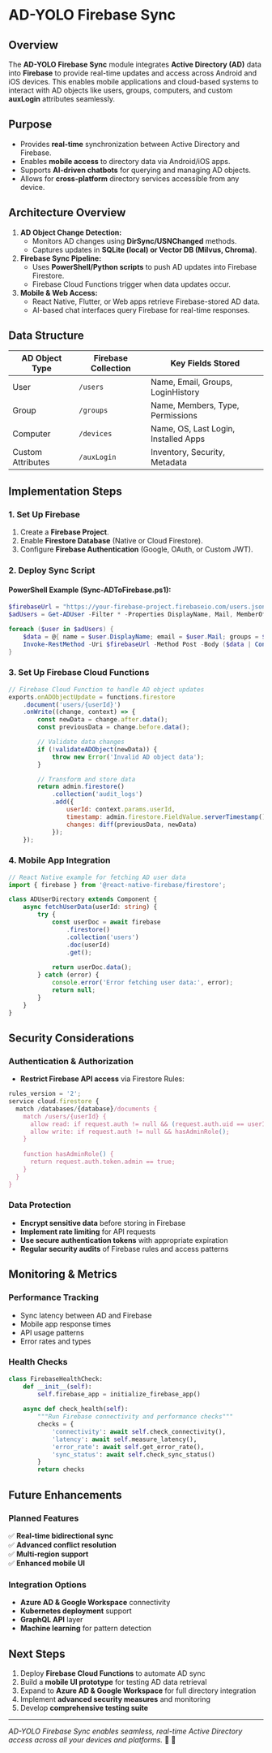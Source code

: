 # AD-YOLO Firebase Sync

## Overview
The **AD-YOLO Firebase Sync** module integrates **Active Directory (AD)** data into **Firebase** to provide real-time updates and access across Android and iOS devices. This enables mobile applications and cloud-based systems to interact with AD objects like users, groups, computers, and custom **auxLogin** attributes seamlessly.

## Purpose
- Provides **real-time** synchronization between Active Directory and Firebase.
- Enables **mobile access** to directory data via Android/iOS apps.
- Supports **AI-driven chatbots** for querying and managing AD objects.
- Allows for **cross-platform** directory services accessible from any device.

## Architecture Overview
1. **AD Object Change Detection:**
   - Monitors AD changes using **DirSync/USNChanged** methods.
   - Captures updates in **SQLite (local) or Vector DB (Milvus, Chroma)**.
2. **Firebase Sync Pipeline:**
   - Uses **PowerShell/Python scripts** to push AD updates into Firebase Firestore.
   - Firebase Cloud Functions trigger when data updates occur.
3. **Mobile & Web Access:**
   - React Native, Flutter, or Web apps retrieve Firebase-stored AD data.
   - AI-based chat interfaces query Firebase for real-time responses.

## Data Structure
| AD Object Type | Firebase Collection | Key Fields Stored |
|---------------|------------------|----------------|
| User | `/users` | Name, Email, Groups, LoginHistory |
| Group | `/groups` | Name, Members, Type, Permissions |
| Computer | `/devices` | Name, OS, Last Login, Installed Apps |
| Custom Attributes | `/auxLogin` | Inventory, Security, Metadata |

## Implementation Steps
### **1. Set Up Firebase**
1. Create a **Firebase Project**.
2. Enable **Firestore Database** (Native or Cloud Firestore).
3. Configure **Firebase Authentication** (Google, OAuth, or Custom JWT).

### **2. Deploy Sync Script**
#### PowerShell Example (Sync-ADToFirebase.ps1):
```powershell
$firebaseUrl = "https://your-firebase-project.firebaseio.com/users.json"
$adUsers = Get-ADUser -Filter * -Properties DisplayName, Mail, MemberOf

foreach ($user in $adUsers) {
    $data = @{ name = $user.DisplayName; email = $user.Mail; groups = $user.MemberOf }
    Invoke-RestMethod -Uri $firebaseUrl -Method Post -Body ($data | ConvertTo-Json) -ContentType "application/json"
}
```

### **3. Set Up Firebase Cloud Functions**
```javascript
// Firebase Cloud Function to handle AD object updates
exports.onADObjectUpdate = functions.firestore
    .document('users/{userId}')
    .onWrite((change, context) => {
        const newData = change.after.data();
        const previousData = change.before.data();

        // Validate data changes
        if (!validateADObject(newData)) {
            throw new Error('Invalid AD object data');
        }

        // Transform and store data
        return admin.firestore()
            .collection('audit_logs')
            .add({
                userId: context.params.userId,
                timestamp: admin.firestore.FieldValue.serverTimestamp(),
                changes: diff(previousData, newData)
            });
    });
```

### **4. Mobile App Integration**
```typescript
// React Native example for fetching AD user data
import { firebase } from '@react-native-firebase/firestore';

class ADUserDirectory extends Component {
    async fetchUserData(userId: string) {
        try {
            const userDoc = await firebase
                .firestore()
                .collection('users')
                .doc(userId)
                .get();
            
            return userDoc.data();
        } catch (error) {
            console.error('Error fetching user data:', error);
            return null;
        }
    }
}
```

## Security Considerations
### Authentication & Authorization
- **Restrict Firebase API access** via Firestore Rules:
```javascript
rules_version = '2';
service cloud.firestore {
  match /databases/{database}/documents {
    match /users/{userId} {
      allow read: if request.auth != null && (request.auth.uid == userId || hasAdminRole());
      allow write: if request.auth != null && hasAdminRole();
    }
    
    function hasAdminRole() {
      return request.auth.token.admin == true;
    }
  }
}
```

### Data Protection
- **Encrypt sensitive data** before storing in Firebase
- **Implement rate limiting** for API requests
- **Use secure authentication tokens** with appropriate expiration
- **Regular security audits** of Firebase rules and access patterns

## Monitoring & Metrics
### Performance Tracking
- Sync latency between AD and Firebase
- Mobile app response times
- API usage patterns
- Error rates and types

### Health Checks
```python
class FirebaseHealthCheck:
    def __init__(self):
        self.firebase_app = initialize_firebase_app()
        
    async def check_health(self):
        """Run Firebase connectivity and performance checks"""
        checks = {
            'connectivity': await self.check_connectivity(),
            'latency': await self.measure_latency(),
            'error_rate': await self.get_error_rate(),
            'sync_status': await self.check_sync_status()
        }
        return checks
```

## Future Enhancements
### Planned Features
✅ **Real-time bidirectional sync**  
✅ **Advanced conflict resolution**  
✅ **Multi-region support**  
✅ **Enhanced mobile UI**  

### Integration Options
- **Azure AD & Google Workspace** connectivity
- **Kubernetes deployment** support
- **GraphQL API** layer
- **Machine learning** for pattern detection

## Next Steps
1. Deploy **Firebase Cloud Functions** to automate AD sync
2. Build a **mobile UI prototype** for testing AD data retrieval
3. Expand to **Azure AD & Google Workspace** for full directory integration
4. Implement **advanced security measures** and monitoring
5. Develop **comprehensive testing suite**

---

*AD-YOLO Firebase Sync enables seamless, real-time Active Directory access across all your devices and platforms.* 🔄 📱 